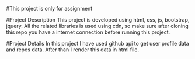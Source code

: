#This project is only for assignment

#Project Description
This project is developed using html, css, js, bootstrap, jquery.
All the related libraries is used using cdn, so make sure after cloning this repo you have a internet connection before running this project.

#Project Details
In this project I have used github api to get user profile data and repos data. After than I render this data in html file.
